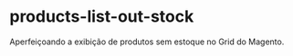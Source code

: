 products-list-out-stock
=======================

Aperfeiçoando a exibição de produtos sem estoque no Grid do Magento.
